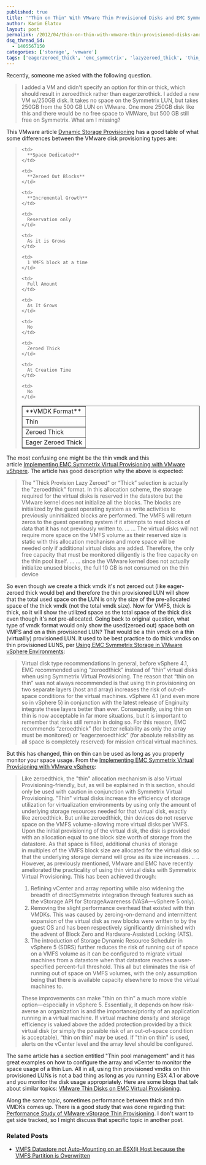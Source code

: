 ```yaml
---
published: true
title: '"Thin on Thin" With VMware Thin Provisioned Disks and EMC Symmetrix Virtual Provisioning'
author: Karim Elatov
layout: post
permalink: /2012/04/thin-on-thin-with-vmware-thin-provisioned-disks-and-emc-symmetrix-virtual-provisioning/
dsq_thread_id:
  - 1405567150
categories: ['storage', 'vmware']
tags: ['eagerzeroed_thick', 'emc_symmetrix', 'lazyzeroed_thick', 'thin_provisioning', 'vmfs', 'vmdk']
---
```


Recently, someone me asked with the following question.

> I added a VM and didn't specify an option for thin or thick, which should result in zeroedthick rather than eagerzerothick. I added a new VM w/250GB disk. It takes no space on the Symmetrix LUN, but takes 250GB from the 500 GB LUN on VMware. One more 250GB disk like this and there would be no free space to VMWare, but 500 GB still free on Symmetrix. What am I missing?

This VMware article [Dynamic Storage Provisioning](http://www.vmware.com/files/pdf/VMware-DynamicStorageProv-WP-EN.pdf) has a good table of what some differences between the VMware disk provisioning types are:

> <table summary="" border="1" cellspacing="1" cellpadding="1">
>   <tr>
>     <td>
>       **VMDK Format**
>     </td>
>
>     <td>
>       **Space Dedicated**
>     </td>
>
>     <td>
>       **Zeroed Out Blocks**
>     </td>
>
>     <td>
>       **Incremental Growth**
>     </td>
>   </tr>
>
>   <tr>
>     <td>
>       Thin
>     </td>
>
>     <td>
>       Reservation only
>     </td>
>
>     <td>
>       As it is Grows
>     </td>
>
>     <td>
>       1 VMFS block at a time
>     </td>
>   </tr>
>
>   <tr>
>     <td>
>       Zeroed Thick
>     </td>
>
>     <td>
>       Full Amount
>     </td>
>
>     <td>
>       As It Grows
>     </td>
>
>     <td>
>       No
>     </td>
>   </tr>
>
>   <tr>
>     <td>
>       Eager Zeroed Thick
>     </td>
>
>     <td>
>       Zeroed Thick
>     </td>
>
>     <td>
>       At Creation Time
>     </td>
>
>     <td>
>       No
>     </td>
>   </tr>
> </table>

The most confusing one might be the thin vmdk and this article [Implementing EMC Symmetrix Virtual Provisioning with VMware vShpere](http://www.vmware.com/files/pdf/VMware-vStorage-Thin-Provisioning-DS-EN.pdf). The article has good description why the above is expected:

> The "Thick Provision Lazy Zeroed" or “Thick” selection is actually the "zeroedthick" format. In this allocation scheme, the storage required for the virtual disks is reserved in the datastore but the VMware kernel does not initialize all the blocks. The blocks are initialized by the guest operating system as write activities to
> previously uninitialized blocks are performed. The VMFS will return zeros to the guest operating system if it attempts to read blocks of data that it has not previously written to.
> ...
> ...
> The virtual disks will not require more space on the VMFS volume as their reserved size is static with this allocation mechanism and more space will be needed only if additional virtual disks are added. Therefore, the only free capacity that must be monitored diligently is the free capacity on the thin pool itself.
> ...
> ...
> since the VMware kernel does not actually initialize unused blocks, the full 10 GB is not consumed on the thin device

So even though we create a thick vmdk it's not zeroed out (like eager-zeroed thick would be) and therefore the thin provisioned LUN will show that the total used space on the LUN is only the size of the pre-allocated space of the thick vmdk (not the total vmdk size). Now for VMFS, thick is thick, so it will show the utilized space as the total space of the thick disk even though it's not pre-allocated.
Going back to original question, what type of vmdk format would only show the used(zeroed out) space both on VMFS and on a thin provisioned LUN? That would be a thin vmdk on a thin (virtuallly) provisioned LUN. It used to be best practice to do thick vmdks on thin provisioned LUNS, per [Using EMC Symmetrix Storage in VMware vSphere Environments](http://www.emc.com/collateral/hardware/solution-overview/h2529-vmware-esx-svr-w-symmetrix-wp-ldv.pdf):

> Virtual disk type recommendations
> In general, before vSphere 4.1, EMC recommended using “zeroedthick” instead of “thin” virtual disks when using Symmetrix Virtual Provisioning. The reason that “thin on thin” was not always recommended is that using thin provisioning on two separate layers (host and array) increases the risk of out-of-space conditions for the virtual machines. vSphere 4.1 (and even more so in vSphere 5) in conjunction with the latest release of Enginuity integrate these layers better than ever. Consequently, using thin on thin is now acceptable in far more situations, but it is important to remember that risks still remain in doing so. For this reason, EMC recommends “zeroedthick” (for better reliability as only the array must be monitored) or “eagerzeroedthick” (for absolute reliability as all space is completely reserved) for mission critical virtual machines.

But this has changed, thin on thin can be used as long as you properly monitor your space usage. From the [Implementing EMC Symmetrix Virtual Provisioning with VMware vSphere](http://www.vmware.com/files/pdf/techpaper/wp_symmetrix_virtual_provisioning_vsphere4.pdf):

> Like zeroedthick, the "thin" allocation mechanism is also Virtual Provisioning-friendly, but, as will be explained in this section, should only be used with caution in conjunction with Symmetrix Virtual Provisioning. "Thin" virtual disks increase the efficiency of storage utilization for virtualization environments by using only the amount of underlying storage resources needed for that virtual disk, exactly like zeroedthick. But unlike zeroedthick, thin devices do not reserve space on the VMFS volume-allowing more virtual disks per VMFS. Upon the initial provisioning of the virtual disk, the disk is provided with an allocation equal to one block size worth of storage from the datastore. As that space is filled, additional chunks of storage in multiples of the VMFS block size are allocated for the virtual disk so that the underlying storage demand will grow as its size increases.
> ..
> ..
> However, as previously mentioned, VMware and EMC have recently ameliorated the practicality of using thin virtual disks with Symmetrix Virtual Provisioning. This has been achieved through:
>
> 1.  Refining vCenter and array reporting while also widening the breadth of directSymmetrix integration through features such as the vStorage API for StorageAwareness (VASA—vSphere 5 only).
> 2.  Removing the slight performance overhead that existed with thin VMDKs. This was caused by zeroing-on-demand and intermittent expansion of the virtual disk as new blocks were written to by the guest OS and has been respectively significantly diminished with the advent of Block Zero and Hardware-Assisted Locking (ATS).
> 3.  The introduction of Storage Dynamic Resource Scheduler in vSphere 5 (SDRS) further reduces the risk of running out of space on a VMFS volume as it can be configured to migrate virtual machines from a datastore when that datastore reaches a user-specified percent-full threshold. This all but eliminates the risk of running out of space on VMFS volumes, with the only assumption being that there is available capacity elsewhere to move the virtual machines to.
>
> These improvements can make "thin on thin" a much more viable option—especially in vSphere 5. Essentially, it depends on how risk-averse an organization is and the importance/priority of an application running in a virtual machine. If virtual machine density and storage efficiency is valued above the added protection provided by a thick virtual disk (or simply the possible risk of an out-of-space condition is acceptable), “thin on thin” may be used. If "thin on thin" is used, alerts on the vCenter level and the array level should be configured.

The same article has a section entitled "Thin pool management" and it has great examples on how to configure the array and vCenter to monitor the space usage of a thin Lun. All in all, using thin provisioned vmdks on thin provisioned LUNs is not a bad thing as long as you running ESX 4.1 or above and you monitor the disk usage appropriately. Here are some blogs that talk about similar topics: [VMware Thin Disks on EMC Virtual Provisioning](http://virtualgeek.typepad.com/virtual_geek/2009/04/thin-on-thin-where-should-you-do-thin-provisioning-vsphere-40-or-array-level.html).

Along the same topic, sometimes performance between thick and thin VMDKs comes up. There is a good study that was done regarding that: [Performance Study of VMware vStorage Thin Provisioning](http://www.vmware.com/pdf/vsp_4_thinprov_perf.pdf). I don't want to get side tracked, so I might discuss that specific topic in another post.

### Related Posts

- [VMFS Datastore not Auto-Mounting on an ESX(i) Host because the VMFS Partition is Overwritten](/2012/09/vmfs-datastore-not-auto-mounting-on-an-esxi-host/)

